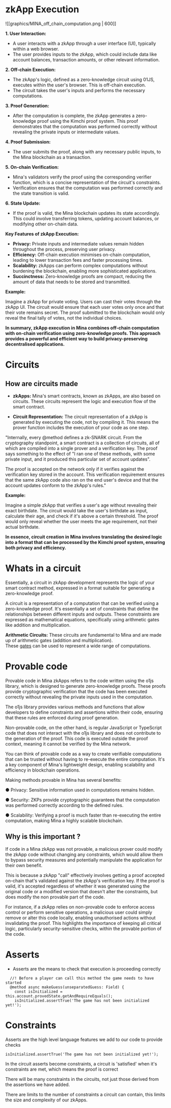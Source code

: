 # zkApp Execution 

![[graphics/MINA_off_chain_computation.png | 600]]

**1. User Interaction:**

- A user interacts with a zkApp through a user interface (UI), typically within a web browser.
- The user provides inputs to the zkApp, which could include data like account balances, transaction amounts, or other relevant information.

**2. Off-chain Execution:**

- The zkApp's logic, defined as a zero-knowledge circuit using 01JS, executes within the user's browser. This is off-chain execution.
- The circuit takes the user's inputs and performs the necessary computations.

**3. Proof Generation:**

- After the computation is complete, the zkApp generates a zero-knowledge proof using the Kimchi proof system. This proof demonstrates that the computation was performed correctly without revealing the private inputs or intermediate values.

**4. Proof Submission:**

- The user submits the proof, along with any necessary public inputs, to the Mina blockchain as a transaction.

**5. On-chain Verification:**

- Mina's validators verify the proof using the corresponding verifier function, which is a concise representation of the circuit's constraints.
- Verification ensures that the computation was performed correctly and the state transition is valid.

**6. State Update:**

- If the proof is valid, the Mina blockchain updates its state accordingly. This could involve transferring tokens, updating account balances, or modifying other on-chain data.

**Key Features of zkApp Execution:**

- **Privacy:** Private inputs and intermediate values remain hidden throughout the process, preserving user privacy.
- **Efficiency:** Off-chain execution minimises on-chain computation, leading to lower transaction fees and faster processing times.
- **Scalability:** zkApps can perform complex computations without burdening the blockchain, enabling more sophisticated applications.
- **Succinctness:** Zero-knowledge proofs are compact, reducing the amount of data that needs to be stored and transmitted.

**Example:**

Imagine a zkApp for private voting. Users can cast their votes through the zkApp UI. The circuit would ensure that each user votes only once and that their vote remains secret. The proof submitted to the blockchain would only reveal the final tally of votes, not the individual choices.

**In summary, zkApp execution in Mina combines off-chain computation with on-chain verification using zero-knowledge proofs. This approach provides a powerful and efficient way to build privacy-preserving decentralised applications.**


# Circuits

## How are circuits made 


- **zkApps:** Mina's smart contracts, known as zkApps, are also based on circuits. These circuits represent the logic and execution flow of the smart contract.  
    
- **Circuit Representation:** The circuit representation of a zkApp is generated by executing the code, not by compiling it. This means the prover function includes the execution of your code as one step.

"Internally, every @method defines a zk-SNARK circuit. From the cryptography standpoint, a smart contract is a collection of circuits, all of which are compiled into a single prover and a verification key. 
The proof says something to the effect of "I ran one of these methods, with some private input, and it produced this particular set of account updates". 

The proof is accepted on the network only if it verifies against the verification key stored in the account. 
This verification requirement ensures that the same zkApp code also ran on the end user's device and that the account updates conform to the zkApp's rules."



**Example:**

Imagine a simple zkApp that verifies a user's age without revealing their exact birthdate. The circuit would take the user's birthdate as input, calculate their age, and check if it's above a certain threshold. The proof would only reveal whether the user meets the age requirement, not their actual birthdate.

**In essence, circuit creation in Mina involves translating the desired logic into a format that can be processed by the Kimchi proof system, ensuring both privacy and efficiency.**


# Whats in a circuit


Essentially, a circuit in zkApp development represents the logic of your smart contract method, expressed in a format suitable for generating a zero-knowledge proof.




A circuit is a representation of a computation that can be verified using a zero-knowledge proof.
It's essentially a set of constraints that define the relationships between different inputs and outputs. 
These constraints are expressed as mathematical equations, specifically using arithmetic gates like addition and multiplication.  


**Arithmetic Circuits:** These circuits are fundamental to Mina and are made up of arithmetic gates (addition and multiplication).  
These [gates](https://minaprotocol.com/blog/kimchi-the-latest-update-to-minas-proof-system) can be used to represent a wide range of computations.



# Provable code


Provable code in Mina zkApps refers to the code written using the o1js library, which is designed to generate zero-knowledge proofs. These proofs provide cryptographic verification that the code has been executed correctly without revealing the private inputs used in the computation. 

The o1js library provides various methods and functions that allow developers to define constraints and assertions within their code, ensuring that these rules are enforced during proof generation.

Non-provable code, on the other hand, is regular JavaScript or TypeScript code that does not interact with the o1js library and does not contribute to the generation of the proof. This code is executed outside the proof context, meaning it cannot be verified by the Mina network.


You can think of provable code as a way to create verifiable computations that can be trusted without having to re-execute the entire computation. It's a key component of Mina's lightweight design, enabling scalability and efficiency in blockchain operations.

Making methods provable in Mina has several benefits:

● Privacy: Sensitive information used in computations remains hidden.

● Security: ZKPs provide cryptographic guarantees that the computation was performed correctly according to the defined rules.

● Scalability: Verifying a proof is much faster than re-executing the entire computation, making Mina a highly scalable blockchain.

## Why is this important ?

If code in a Mina zkApp was not provable, a malicious prover could modify the zkApp code without changing any constraints, which would allow them to bypass security measures and potentially manipulate the application for their own benefit. 

This is because a zkApp "call" effectively involves getting a proof accepted on-chain that's validated against the zkApp's verification key. If the proof is valid, it's accepted regardless of whether it was generated using the original code or a modified version that doesn't alter the constraints, but does modify the non provable part of the code.

For instance, if a zkApp relies on non-provable code to enforce access control or perform sensitive operations, a malicious user could simply remove or alter this code locally, enabling unauthorised actions without invalidating the proof. This highlights the importance of keeping all critical logic, particularly security-sensitive checks, within the provable portion of the code.



# Asserts

- Asserts are the means to check that execution is proceeding correctly

```
  //! Before a player can call this method the game needs to have started
  @method async makeGuess(unseparatedGuess: Field) {
    const isInitialized = this.account.provedState.getAndRequireEquals();
    isInitialized.assertTrue('The game has not been initialized yet!');

```


# Constraints

Asserts are the high level language features we add to our code to provide checks

```
isInitialized.assertTrue('The game has not been initialized yet!');
```

In the circuit asserts become constraints, a circuit is 'satisfied' when it's constraints are met, which means the proof is correct

There will be many constraints in the circuits, not just those derived from the assertions we have added.

There are limits to the number of constraints a circuit can contain, this limits the size and complexity of our zkApps.



